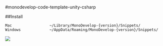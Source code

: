 #monodevelop-code-template-unity-csharp

##Install


```
Mac					~/Library/MonoDevelop-{version}/Snippets/
Windows				~/AppData/Roaming/MonoDevelop-{version}/Snippets/
```

![](https://dl.dropboxusercontent.com/u/153254465/screenshot/%E3%82%B9%E3%82%AF%E3%83%AA%E3%83%BC%E3%83%B3%E3%82%B7%E3%83%A7%E3%83%83%E3%83%88%202014-01-24%2014.10.42.png)
